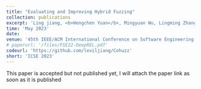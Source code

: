 ```yaml
---
title: "Evaluating and Improving Hybrid Fuzzing"
collection: publications
excerpt: 'Ling jiang, <b>Hengchen Yuan</b>, Mingyuan Wu, Lingming Zhang, Yuqun Zhang'
time: 'May 2023'
date: 
venue: '45th IEEE/ACM International Conference on Software Engineering'
# paperurl: '/files/FSE22-DeepREL.pdf'
codeurl: 'https://github.com/leviljiang/Cohuzz'
short: 'ICSE 2023'
---
```

<!-- This paper is about the number 1. The number 2 is left for future work.

[Download paper here](http://academicpages.github.io/files/paper1.pdf)

Recommended citation: Your Name, You. (2009). "Paper Title Number 1." <i>Journal 1</i>. 1(1). -->
This paper is accepted but not published yet, I will attach the paper link as soon as it is published